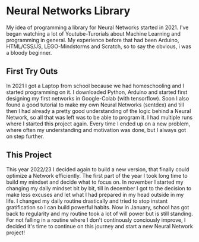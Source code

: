 # Neural Networks Library

My idea of programming a library for Neural Networks started in 2021. I've began watching a lot of Youtube-Turorials about Machine Learning and programming in general. My experience before that had been Arduino, HTML/CSS/JS, LEGO-Mindstorms and Scratch, so to say the obvious, i was a bloody beginner.

## First Try Outs

In 2021 I got a Laptop from school because we had homeschooling and I started programming on it. I downloaded Python, Arduino and started first designing my first networks in Google-Colab (with tensorflow). Soon I also found a good tutorial to make my own Neural Networks (sentdex) and till then I had already a pretty good understanding of the logic behind a Neural Network, so all that was left was to be able to program it. I had multiple runs where I started this project again. Every time I ended up on a new problem, where often my understanding and motivation was done, but I always got on step further.

## This Project

This year 2022/23 I decided again to build a new version, that finally could optimize a Network efficiently. The first part of the year I took long time to build my mindset and decide what to focus on. In november I started my changing my daily mindset bit by bit, till in december I got to the decision to make less excuses and let what I had prepared in my head outside in my life. I changed my daily routine drastically and tried to stop instant gratification so I can build powerful habits.
Now in January, school has got back to regularity and my routine took a lot of will power but is still standing. For not falling in a routine where I don't continously conciously improve, I decided it's time to continue on this journey and start a new Neural Network project! 
